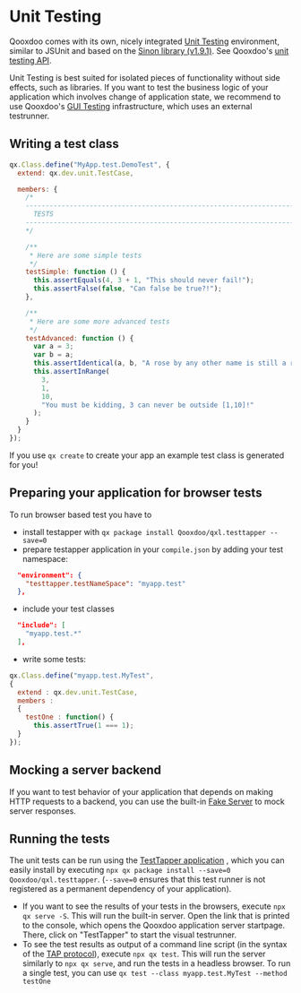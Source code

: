 # Unit Testing

Qooxdoo comes with its own, nicely integrated
[Unit Testing](https://en.wikipedia.org/wiki/Unit_testing) environment, similar
to JSUnit and based on the
[Sinon library (v1.9.1)](https://sinonjs.org/releases/v1.17.7). See Qooxdoo's
[unit testing API](apps://apiviewer/#qx.dev.unit).

Unit Testing is best suited for isolated pieces of functionality without side
effects, such as libraries. If you want to test the business logic of your
application which involves change of application state, we recommend to use
Qooxdoo's [GUI Testing](gui_testing.md) infrastructure, which uses an external
testrunner.

## Writing a test class

```javascript
qx.Class.define("MyApp.test.DemoTest", {
  extend: qx.dev.unit.TestCase,

  members: {
    /*
    ---------------------------------------------------------------------------
      TESTS
    ---------------------------------------------------------------------------
    */

    /**
     * Here are some simple tests
     */
    testSimple: function () {
      this.assertEquals(4, 3 + 1, "This should never fail!");
      this.assertFalse(false, "Can false be true?!");
    },

    /**
     * Here are some more advanced tests
     */
    testAdvanced: function () {
      var a = 3;
      var b = a;
      this.assertIdentical(a, b, "A rose by any other name is still a rose");
      this.assertInRange(
        3,
        1,
        10,
        "You must be kidding, 3 can never be outside [1,10]!"
      );
    }
  }
});
```

If you use `qx create` to create your app an example test class is generated for
you!

## Preparing your application for browser tests

To run browser based test you have to

- install testapper with `qx package install Qooxdoo/qxl.testtapper --save=0`
- prepare testapper application in your `compile.json` by adding your test
  namespace:

```json
  "environment": {
    "testtapper.testNameSpace": "myapp.test"
  },
```

- include your test classes

```json
  "include": [
    "myapp.test.*"
  ],
```

- write some tests:

```javascript
qx.Class.define("myapp.test.MyTest",
{
  extend : qx.dev.unit.TestCase,
  members :
  {
    testOne : function() {
      this.assertTrue(1 === 1);
  }
});
```

## Mocking a server backend

If you want to test behavior of your application that depends on making HTTP
requests to a backend, you can use the built-in [Fake Server](fake_server.md) to
mock server responses.

## Running the tests

The unit tests can be run using the
[TestTapper application](https://github.com/qooxdoo/qxl.testtapper/blob/master/README.md)
, which you can easily install by executing
`npx qx package install --save=0 Qooxdoo/qxl.testtapper`. (`--save=0` ensures
that this test runner is not registered as a permanent dependency of your
application).

- If you want to see the results of your tests in the browsers, execute
  `npx qx serve -S`. This will run the built-in server. Open the link that is
  printed to the console, which opens the Qooxdoo application server startpage.
  There, click on "TestTapper" to start the visual testrunner.
- To see the test results as output of a command line script (in the syntax of
  the [TAP protocol](https://node-tap.org/tap-protocol/)), execute
  `npx qx test`. This will run the server similarly to `npx qx serve`, and run
  the tests in a headless browser. To run a single test, you can use
  `qx test --class myapp.test.MyTest --method testOne`
